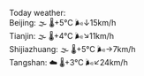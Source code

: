 Today weather:  
Beijing: 🌫  🌡️+5°C 🌬️↓15km/h  
Tianjin: 🌫  🌡️+4°C 🌬️↘11km/h  
Shijiazhuang: 🌫  🌡️+5°C 🌬️→7km/h  
Tangshan: ☁️   🌡️+3°C 🌬️↙24km/h  
